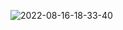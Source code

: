 ![2022-08-16-18-33-40](https://user-images.githubusercontent.com/49518103/184888059-47676e9d-d14a-43ae-906a-ecff4f35b8e6.gif)
